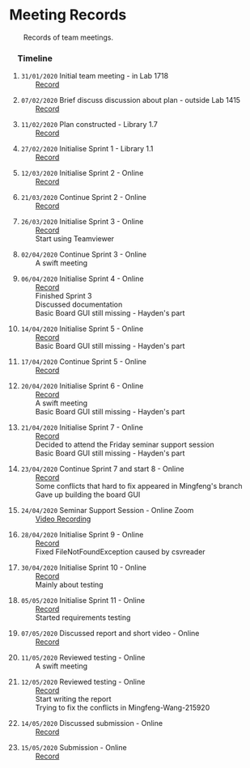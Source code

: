 # Meeting Records

&emsp;&emsp;Records of team meetings.

### &emsp;Timeline
1.   `31/01/2020` Initial team meeting - in Lab 1718  
&emsp;&emsp;[Record](https://drive.google.com/open?id=1VpN1V6t4EB3ePrkuPxkTmZH0qSUOb8Hp20BWWkWQNVU)

2.   `07/02/2020` Brief discuss discussion about plan - outside Lab 1415  
&emsp;&emsp;[Record](https://drive.google.com/open?id=1gVfybMq9DucShYMZrGKp-0X7yXFhzvCuMrSJJzJaeOE)

3.   `11/02/2020` Plan constructed - Library 1.7  
&emsp;&emsp;[Record](https://drive.google.com/open?id=1gVfybMq9DucShYMZrGKp-0X7yXFhzvCuMrSJJzJaeOE)  

4.   `27/02/2020` Initialise Sprint 1 - Library 1.1  
&emsp;&emsp;[Record](https://drive.google.com/open?id=1wqG_2Mh2UDklOT_bzKU22XxP1jyGFIcbddQ4S56ZxM8)  

5.   `12/03/2020` Initialise Sprint 2 - Online  
&emsp;&emsp;[Record](https://drive.google.com/open?id=1huBGcz8LOf2CHvJNMeuNK3jDYe-kBwaY5arvM3Dtc-A)  

6.   `21/03/2020` Continue Sprint 2 - Online  
&emsp;&emsp;[Record](https://drive.google.com/open?id=1K8C55P_AG_Ykkm-wjUECkpw3mCWCH-lgc-R511Nh9po)  

7.   `26/03/2020` Initialise Sprint 3 - Online  
&emsp;&emsp;[Record](https://drive.google.com/open?id=1AHfvDvd3um5G1NsGgDr-Q76Ib03wKg1FRwlEmu4VoBQ)  
&emsp;&emsp;Start using Teamviewer  

8.   `02/04/2020` Continue Sprint 3 - Online  
&emsp;&emsp;A swift meeting

9.   `06/04/2020` Initialise Sprint 4 - Online  
&emsp;&emsp;[Record](https://drive.google.com/open?id=1pKjmXZRVMISD2vGaqVEhAOHx0ROFiWtICgu9j0Gi1U8)  
&emsp;&emsp;Finished Sprint 3  
&emsp;&emsp;Discussed documentation  
&emsp;&emsp;Basic Board GUI still missing - Hayden's part

10.   `14/04/2020` Initialise Sprint 5 - Online  
&emsp;&emsp;[Record](https://drive.google.com/open?id=1Mp91smHVb7ogH32Be5RgOQDQ5_NCao6a0QJNo0u_f1I)  
&emsp;&emsp;Basic Board GUI still missing - Hayden's part

11.   `17/04/2020` Continue Sprint 5 - Online  
&emsp;&emsp;[Record](https://drive.google.com/open?id=1DN8wlwVnNg0uyrdHWdM1fuuVu2XJmFQOD3ZcrwgZUvI)  

12.   `20/04/2020` Initialise Sprint 6 - Online  
&emsp;&emsp;[Record](https://drive.google.com/open?id=1C0uh_bRUzoHoOc_vsaVzXrvpPR7zEn6Ey4QcntrQ7sg)  
&emsp;&emsp;A swift meeting  
&emsp;&emsp;Basic Board GUI still missing - Hayden's part

13.   `21/04/2020` Initialise Sprint 7 - Online  
&emsp;&emsp;[Record](https://drive.google.com/open?id=1iXupzSVGgom2_hwzaoWVY9NYq6mvoE6-wIHpoXrk-Qc)  
&emsp;&emsp;Decided to attend the Friday seminar support session  
&emsp;&emsp;Basic Board GUI still missing - Hayden's part

14.   `23/04/2020` Continue Sprint 7 and start 8 - Online  
&emsp;&emsp;[Record](https://drive.google.com/open?id=1vVdGt7C9MXglqau9RdvGCmzl4VL_C_zEJslWjjCncqE)  
&emsp;&emsp;Some conflicts that hard to fix appeared in Mingfeng's branch  
&emsp;&emsp;Gave up building the board GUI

15.   `24/04/2020` Seminar Support Session - Online Zoom  
&emsp;&emsp;[Video Recording](https://drive.google.com/open?id=146g7lOGn_sZhmLFJ5nJ5KhqAthwaChHn)

16.   `28/04/2020` Initialise Sprint 9 - Online  
&emsp;&emsp;[Record](https://drive.google.com/open?id=1Wf6QK5PTBIASNXLyKvFWTNyzw3Ih4jveDRiByZSLlx4)  
&emsp;&emsp;Fixed FileNotFoundException caused by csvreader

17.   `30/04/2020` Initialise Sprint 10 - Online  
&emsp;&emsp;[Record](https://drive.google.com/open?id=1m2ZTw8xryofGYNlT-jEzbNR_qG3xsxOEek1OGSl02ks)  
&emsp;&emsp;Mainly about testing

18.   `05/05/2020` Initialise Sprint 11 - Online  
&emsp;&emsp;[Record](https://drive.google.com/open?id=1_8witkDbco-8hOgN21Ik-XjtZKcW2k9sjDFtfZ5v8L8)   
&emsp;&emsp;Started requirements testing

19.   `07/05/2020` Discussed report and short video - Online  
&emsp;&emsp;[Record](https://drive.google.com/open?id=1u5SN4nX0fX6buy4jdAP8UukaPIVEsKh4O7H7Qu0fW0M)  

20.   `11/05/2020` Reviewed testing - Online  
&emsp;&emsp;A swift meeting  

21.   `12/05/2020` Reviewed testing - Online  
&emsp;&emsp;[Record](https://drive.google.com/open?id=1LSbxoY5UDb6v170bI3srYZTT9RITaT_VshZmXVTtIcg)  
&emsp;&emsp;Start writing the report  
&emsp;&emsp;Trying to fix the conflicts in Mingfeng-Wang-215920

22.   `14/05/2020` Discussed submission - Online  
&emsp;&emsp;[Record](https://drive.google.com/open?id=1uAKVu4pFtPxlPkMjlaFQ8gbrjL2bm1zurHlLN4o4x3U)

23.   `15/05/2020` Submission - Online  
&emsp;&emsp;[Record](https://drive.google.com/open?id=1myikGrqVnbI93MdcBy_BdFZH37gw5zee)
